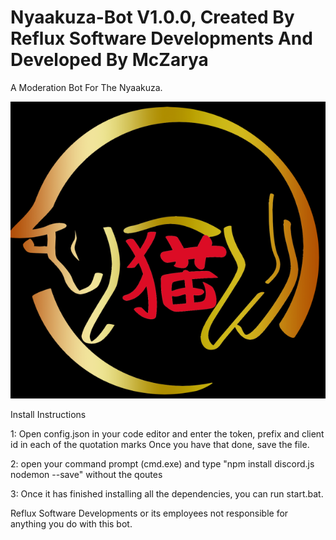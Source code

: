 # Nyaakuza-Bot V1.0.0, Created By Reflux Software Developments And Developed By McZarya

A Moderation Bot For The Nyaakuza.

![](nyaakuzalogoflipped.png)

Install Instructions

1: Open config.json in your code editor and enter the token, prefix and client id in each of the quotation marks
Once you have that done, save the file.

2: open your command prompt (cmd.exe) and type "npm install discord.js nodemon --save" without the qoutes 

3: Once it has finished installing all the dependencies, you can run start.bat.

Reflux Software Developments or its employees not responsible for anything you do with this bot.

